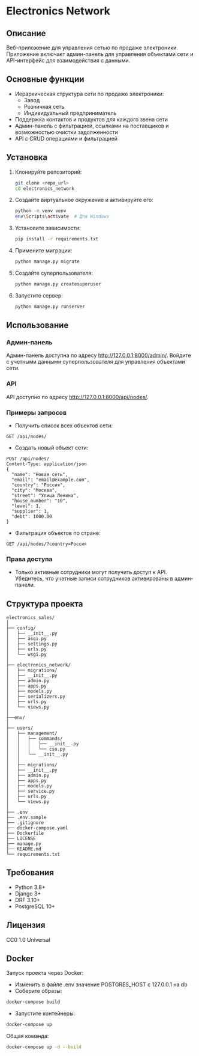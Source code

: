 # Electronics Network

## Описание
Веб-приложение для управления сетью по продаже электроники. Приложение включает админ-панель для управления объектами сети и API-интерфейс для взаимодействия с данными.

## Основные функции
- Иерархическая структура сети по продаже электроники:
  - Завод
  - Розничная сеть
  - Индивидуальный предприниматель
- Поддержка контактов и продуктов для каждого звена сети
- Админ-панель с фильтрацией, ссылками на поставщиков и возможностью очистки задолженности
- API с CRUD операциями и фильтрацией

## Установка

1. Клонируйте репозиторий:
   ```bash
   git clone <repo_url>
   cd electronics_network
   ```
2. Создайте виртуальное окружение и активируйте его:
   ```bash
   python -m venv venv
   env\Scripts\activate  # Для Windows
   ```
3. Установите зависимости:
    ```bash
    pip install -r requirements.txt
    ```
4. Примените миграции:
    ```bash
    python manage.py migrate
    ```
5. Создайте суперпользователя:
    ```bash
    python manage.py createsuperuser
    ```
6. Запустите сервер:
    ```bash
    python manage.py runserver
    ```



## Использование
### Админ-панель
Админ-панель доступна по адресу http://127.0.0.1:8000/admin/. Войдите с учетными данными суперпользователя для управления объектами сети.

### API
API доступно по адресу http://127.0.0.1:8000/api/nodes/.

### Примеры запросов
* Получить список всех объектов сети:

```http
GET /api/nodes/
```
* Создать новый объект сети:

```http
POST /api/nodes/
Content-Type: application/json
{
  "name": "Новая сеть",
  "email": "email@example.com",
  "country": "Россия",
  "city": "Москва",
  "street": "Улица Ленина",
  "house_number": "10",
  "level": 1,
  "supplier": 1,
  "debt": 1000.00
}
```
* Фильтрация объектов по стране:

```http
GET /api/nodes/?country=Россия
```
### Права доступа
* Только активные сотрудники могут получить доступ к API. Убедитесь, что учетные записи сотрудников активированы в админ-панели.

## Структура проекта
```plaintext
electronics_sales/
│
├── config/
│   ├── __init__.py
│   ├── asgi.py
│   ├── settings.py
│   ├── urls.py
│   └── wsgi.py
│
├── electronics_network/
│   ├── migrations/
│   ├── __init__.py
│   ├── admin.py
│   ├── apps.py
│   ├── models.py
│   ├── serializers.py
│   ├── urls.py
│   └── views.py
│
├──env/
│
├── users/
│   ├── management/
│   │   ├── commands/
│   │   │   ├── __init__.py
│   │   │   └── csu.py
│   │   └── __init__.py
│   │
│   ├── migrations/
│   ├── __init__.py
│   ├── admin.py
│   ├── apps.py
│   ├── models.py
│   ├── service.py
│   ├── urls.py
│   └── views.py
│
├── .env
├── .env.sample
├── .gitignore
├── docker-compose.yaml
├── Dockerfile
├── LICENSE
├── manage.py
├── README.md
└── requirements.txt
```

## Требования
* Python 3.8+
* Django 3+
* DRF 3.10+
* PostgreSQL 10+

## Лицензия
CC0 1.0 Universal

## Docker
Запуск проекта через Docker:
* Изменить в файле .env значение POSTGRES_HOST с 127.0.0.1 на db
* Соберите образы:
```bash
docker-compose build
```
* Запустите контейнеры:
```bash
docker-compose up
```
Общая команда:
```bash
docker-compose up -d --build
```




